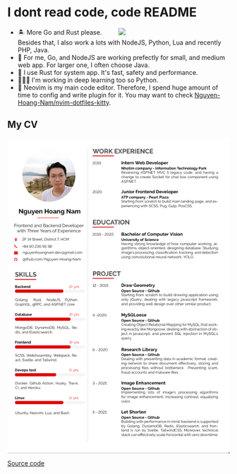 # I dont read code, code README 

<img align="right" width="50%" src="https://github-readme-stats.vercel.app/api/top-langs/?username=Nguyen-Hoang-Nam&layout=compact&langs_count=10">

- 🏝 More Go and Rust please. Besides that, I also work a lots with NodeJS, Python, Lua and recently PHP, Java.
- 🤹 For me, Go, and NodeJS are working prefectly for small, and medium web app. For larger one, I often choose Java.
- 🍱 I use Rust for system app. It's fast, safety and performance.
- 👨‍👩‍👦 I'm working in deep learning too so Python.
- 🌈 Neovim is my main code editor. Therefore, I spend huge amount of time to config and write plugin for it. You may want to check [Nguyen-Hoang-Nam/nvim-dotfiles-kitty](https://github.com/Nguyen-Hoang-Nam/nvim-dotfiles-kitty).

## My CV

<img align="center" src="https://raw.githubusercontent.com/Nguyen-Hoang-Nam/readme-image/main/latex-cv/latex-cv.png">

<a style="text-align: center;" href="https://github.com/Nguyen-Hoang-Nam/latex-cv">Source code</a>
